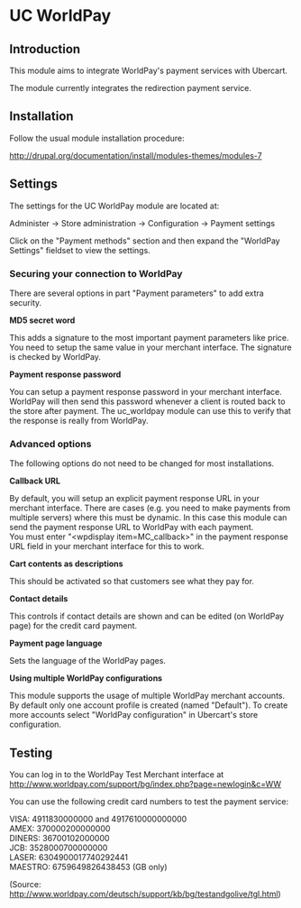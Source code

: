 # UC WorldPay

## Introduction

This module aims to integrate WorldPay's payment services with Ubercart.

The module currently integrates the redirection payment service.

## Installation

Follow the usual module installation procedure:

http://drupal.org/documentation/install/modules-themes/modules-7

## Settings

The settings for the UC WorldPay module are located at:

Administer -> Store administration -> Configuration -> Payment settings

Click on the "Payment methods" section and then expand the "WorldPay
Settings" fieldset to view the settings.

### Securing your connection to WorldPay

There are several options in part "Payment parameters" to add extra security.

__MD5 secret word__

This adds a signature to the most important payment parameters like price. You need to setup
the same value in your merchant interface. The signature is checked by WorldPay.

__Payment response password__

You can setup a payment response password in your merchant interface. WorldPay will then send
this password whenever a client is routed back to the store after payment. The uc_worldpay
module can use this to verify that the response is really from WorldPay.

### Advanced options

The following options do not need to be changed for most installations.

__Callback URL__

By default, you will setup an explicit payment response URL in your merchant interface. There are cases
(e.g. you need to make payments from multiple servers) where this must be dynamic. In this case this
module can send the payment response URL to WorldPay with each payment.  
You must enter "&lt;wpdisplay item=MC_callback&gt;" in the payment response URL field in your merchant
interface for this to work.

__Cart contents as descriptions__

This should be activated so that customers see what they pay for.

__Contact details__

This controls if contact details are shown and can be edited (on WorldPay page) for the credit card payment.

__Payment page language__

Sets the language of the WorldPay pages.

__Using multiple WorldPay configurations__

This module supports the usage of multiple WorldPay merchant accounts. By default only one
account profile is created (named "Default"). To create more accounts select
"WorldPay configuration" in Ubercart's store configuration.



## Testing

You can log in to the WorldPay Test Merchant interface at http://www.worldpay.com/support/bg/index.php?page=newlogin&c=WW

You can use the following credit card numbers to test the payment service:  
  
VISA: 4911830000000 and 4917610000000000  
AMEX: 370000200000000  
DINERS: 36700102000000  
JCB: 3528000700000000  
LASER: 6304900017740292441  
MAESTRO: 6759649826438453 (GB only)  
  
(Source: http://www.worldpay.com/deutsch/support/kb/bg/testandgolive/tgl.html)
